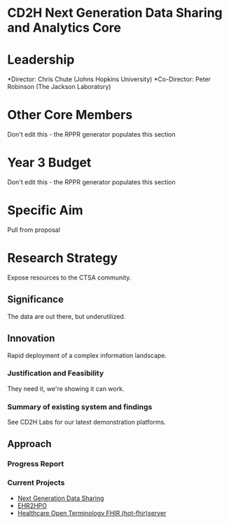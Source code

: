 # CD2H Next Generation Data Sharing and Analytics Core

# Leadership
*Director: Chris Chute (Johns Hopkins University)
*Co-Director: Peter Robinson (The Jackson Laboratory) 

# Other Core Members
Don't edit this - the RPPR generator populates this section

# Year 3 Budget
Don't edit this - the RPPR generator populates this section

# Specific Aim

Pull from proposal

# Research Strategy
Expose resources to the CTSA community.
## Significance
The data are out there, but underutilized.
## Innovation
Rapid deployment of a complex information landscape.
### Justification and Feasibility
They need it, we're showing it can work.
### Summary of existing system and findings
See CD2H Labs for our latest demonstration platforms.
## Approach

### Progress Report

### Current Projects
* [Next Generation Data Sharing](https://github.com/data2health/next-gen-data-sharing)
* [EHR2HPO](https://github.com/data2health/ehr2HPO.prj)
* [Healthcare Open Terminology FHIR (hot-fhir)server](https://github.com/data2health/hot-fhir-projects)




